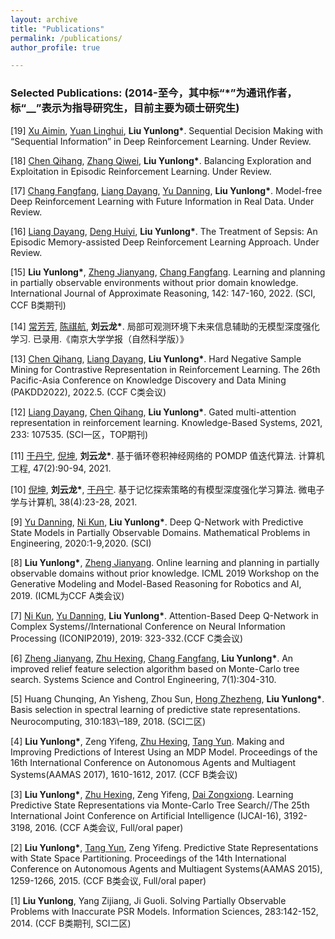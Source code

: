 ```yaml
---
layout: archive
title: "Publications"
permalink: /publications/
author_profile: true

---
```


### Selected Publications: (2014-至今，其中标“\*”为通讯作者，标“\_\_”表示为指导研究生，目前主要为硕士研究生)

\[19\] <u>Xu Aimin</u>, <u>Yuan Linghui</u>, __Liu Yunlong\*__\. Sequential Decision Making with “Sequential Information” in Deep Reinforcement Learning\. Under Review\.

\[18\] <u>Chen Qihang</u>, <u>Zhang Qiwei</u>, __Liu Yunlong\*__\. Balancing Exploration and Exploitation in Episodic Reinforcement Learning\. Under Review\. 

\[17\] <u>Chang Fangfang</u>, <u>Liang Dayang</u>, <u>Yu Danning</u>, __Liu Yunlong\*__\. Model-free Deep Reinforcement Learning with Future Information in Real Data\. Under Review\. 

\[16\] <u>Liang Dayang</u>, <u>Deng Huiyi</u>, __Liu Yunlong\*__\. The Treatment of Sepsis: An Episodic Memory-assisted Deep Reinforcement Learning Approach\. Under Review\.

\[15\] __Liu Yunlong\*__, <u>Zheng Jianyang</u>, <u>Chang Fangfang</u>\. Learning and planning in partially observable environments without prior domain knowledge\. International Journal of Approximate Reasoning, 142: 147-160, 2022\. \(SCI, CCF B类期刊\)

\[14\] <u>常芳芳</u>\, <u>陈祺航</u>\, __刘云龙\*__\. 局部可观测环境下未来信息辅助的无模型深度强化学习. 已录用.《南京大学学报（自然科学版）》

\[13\] <u>Chen Qihang</u>, <u>Liang Dayang</u>, __Liu Yunlong\*__\. Hard Negative Sample Mining for Contrastive Representation in Reinforcement Learning\. The 26th Pacific-Asia Conference on Knowledge Discovery and Data Mining (PAKDD2022), 2022\.5\. \(CCF C类会议\)

\[12\] <u>Liang Dayang</u>, <u>Chen Qihang</u>, __Liu Yunlong\*__\. Gated multi\-attention representation in reinforcement learning\. Knowledge-Based Systems, 2021, 233: 107535\. \(SCI一区，TOP期刊\)

\[11\] <u>于丹宁</u>, <u>倪坤</u>, __刘云龙\*__\. 基于循环卷积神经网络的 POMDP 值迭代算法\. 计算机工程, 47\(2\):90\-94, 2021\.

\[10\] <u>倪坤</u>, __刘云龙\*__, <u>于丹宁</u>\. 基于记忆探索策略的有模型深度强化学习算法\. 微电子学与计算机, 38\(4\):23\-28, 2021\.

\[9\] <u>Yu Danning</u>, <u>Ni Kun</u>, __Liu Yunlong\*__\. Deep Q\-Network with Predictive State Models in Partially Observable Domains\. Mathematical Problems in Engineering, 2020:1\-9,2020\. \(SCI\)

\[8\] __Liu Yunlong\*__, <u>Zheng Jianyang</u>\. Online learning and planning in partially observable domains without prior knowledge\. ICML 2019 Workshop on the Generative Modeling and Model\-Based Reasoning for Robotics and AI, 2019\. \(ICML为CCF A类会议\)

\[7\] <u>Ni Kun</u>, <u>Yu Danning</u>, __Liu Yunlong\*__\. Attention\-Based Deep Q\-Network in Complex Systems//International Conference on Neural Information Processing \(ICONIP2019\), 2019: 323-332\.\(CCF C类会议\)

\[6\] <u>Zheng Jianyang</u>, <u>Zhu Hexing</u>, <u>Chang Fangfang</u>, __Liu Yunlong\*__\. An improved relief feature selection algorithm based on Monte\-Carlo tree search\. Systems Science and Control Engineering, 7\(1\):304\-310\. 

\[5\] Huang Chunqing, An Yisheng, Zhou Sun, <u>Hong Zhezheng</u>, __Liu Yunlong\*__\. Basis selection in spectral learning of predictive state representations\. Neurocomputing, 310:183\–189, 2018\. \(SCI二区\)

\[4\] __Liu Yunlong\*__, Zeng Yifeng, <u>Zhu Hexing</u>, <u>Tang Yun</u>\. Making and Improving Predictions of Interest Using an MDP Model\. Proceedings of the 16th International Conference on Autonomous Agents and Multiagent Systems\(AAMAS 2017\), 1610\-1612, 2017\. \(CCF B类会议\)

\[3\] __Liu Yunlong\*__, <u>Zhu Hexing</u>, Zeng Yifeng, <u>Dai Zongxiong</u>\. Learning Predictive State Representations via Monte\-Carlo Tree Search//The 25th International Joint Conference on Artificial Intelligence \(IJCAI-16\), 3192-3198, 2016\. \(CCF A类会议, Full/oral paper\)

\[2\] __Liu Yunlong\*__, <u>Tang Yun</u>, Zeng Yifeng\. Predictive State Representations with State Space Partitioning\. Proceedings of the 14th International Conference on Autonomous Agents and Multiagent Systems(AAMAS 2015), 1259-1266, 2015\. \(CCF B类会议, Full/oral paper\)

\[1\] __Liu Yunlong__, Yang Zijiang, Ji Guoli\. Solving Partially Observable Problems with Inaccurate PSR Models\. Information Sciences, 283:142-152, 2014\. \(CCF B类期刊, SCI二区\)
